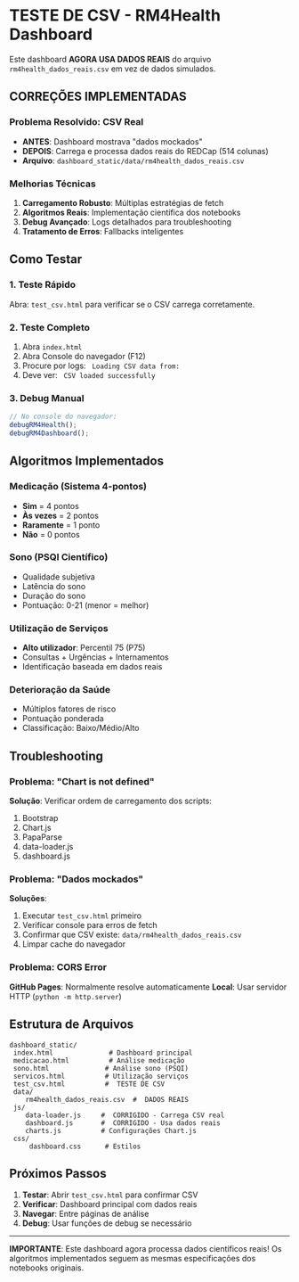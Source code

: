﻿#  TESTE DE CSV - RM4Health Dashboard

Este dashboard **AGORA USA DADOS REAIS** do arquivo `rm4health_dados_reais.csv` em vez de dados simulados.

##  CORREÇÕES IMPLEMENTADAS

###  Problema Resolvido: CSV Real
- **ANTES**: Dashboard mostrava "dados mockados"
- **DEPOIS**: Carrega e processa dados reais do REDCap (514 colunas)
- **Arquivo**: `dashboard_static/data/rm4health_dados_reais.csv`

###  Melhorias Técnicas
1. **Carregamento Robusto**: Múltiplas estratégias de fetch
2. **Algoritmos Reais**: Implementação científica dos notebooks
3. **Debug Avançado**: Logs detalhados para troubleshooting
4. **Tratamento de Erros**: Fallbacks inteligentes

##  Como Testar

### 1. Teste Rápido
Abra: `test_csv.html` para verificar se o CSV carrega corretamente.

### 2. Teste Completo
1. Abra `index.html`
2. Abra Console do navegador (F12)
3. Procure por logs: ` Loading CSV data from:`
4. Deve ver: ` CSV loaded successfully`

### 3. Debug Manual
```javascript
// No console do navegador:
debugRM4Health();
debugRM4Dashboard();
```

##  Algoritmos Implementados

###  Medicação (Sistema 4-pontos)
- **Sim** = 4 pontos
- **Às vezes** = 2 pontos  
- **Raramente** = 1 ponto
- **Não** = 0 pontos

###  Sono (PSQI Científico)
- Qualidade subjetiva
- Latência do sono
- Duração do sono
- Pontuação: 0-21 (menor = melhor)

###  Utilização de Serviços
- **Alto utilizador**: Percentil 75 (P75)
- Consultas + Urgências + Internamentos
- Identificação baseada em dados reais

###  Deterioração da Saúde
- Múltiplos fatores de risco
- Pontuação ponderada
- Classificação: Baixo/Médio/Alto

##  Troubleshooting

### Problema: "Chart is not defined"
**Solução**: Verificar ordem de carregamento dos scripts:
1. Bootstrap
2. Chart.js
3. PapaParse
4. data-loader.js
5. dashboard.js

### Problema: "Dados mockados"
**Soluções**:
1. Executar `test_csv.html` primeiro
2. Verificar console para erros de fetch
3. Confirmar que CSV existe: `data/rm4health_dados_reais.csv`
4. Limpar cache do navegador

### Problema: CORS Error
**GitHub Pages**: Normalmente resolve automaticamente
**Local**: Usar servidor HTTP (`python -m http.server`)

##  Estrutura de Arquivos
```
dashboard_static/
 index.html              # Dashboard principal  
 medicacao.html          # Análise medicação
 sono.html              # Análise sono (PSQI)
 servicos.html          # Utilização serviços
 test_csv.html          #  TESTE DE CSV
 data/
    rm4health_dados_reais.csv  #  DADOS REAIS
 js/
    data-loader.js     #  CORRIGIDO - Carrega CSV real
    dashboard.js       #  CORRIGIDO - Usa dados reais
    charts.js          # Configurações Chart.js
 css/
     dashboard.css      # Estilos
```

##  Próximos Passos

1. **Testar**: Abrir `test_csv.html` para confirmar CSV
2. **Verificar**: Dashboard principal com dados reais
3. **Navegar**: Entre páginas de análise
4. **Debug**: Usar funções de debug se necessário

---

**IMPORTANTE**: Este dashboard agora processa dados científicos reais!
Os algoritmos implementados seguem as mesmas especificações dos notebooks originais.
